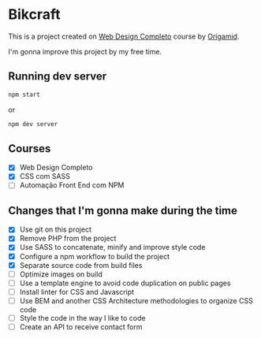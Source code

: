 # Bikcraft

This is a project created on [Web Design Completo](https://www.origamid.com/curso/web-design-completo)
course by [Origamid](https://www.origamid.com).

I'm gonna improve this project by my free time.

## Running dev server
```bash
npm start
```

or

```bash
npm dev server
```

## Courses
- [x] Web Design Completo
- [X] CSS com SASS
- [ ] Automação Front End com NPM

## Changes that I'm gonna make during the time
- [x] Use git on this project
- [x] Remove PHP from the project
- [x] Use SASS to concatenate, minify and improve style code
- [x] Configure a npm workflow to build the project
- [x] Separate source code from build files
- [ ] Optimize images on build
- [ ] Use a template engine to avoid code duplication on public pages
- [ ] Install linter for CSS and Javascript
- [ ] Use BEM and another CSS Architecture methodologies to organize CSS code
- [ ] Style the code in the way I like to code
- [ ] Create an API to receive contact form
